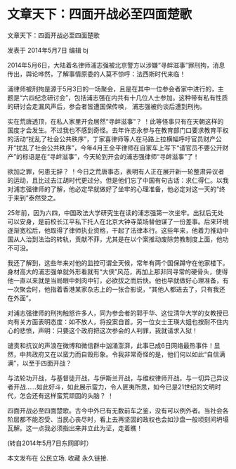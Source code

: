 # 文章天下：四面开战必至四面楚歌

文章天下：四面开战必至四面楚歌

发表于 2014年5月7日 编辑 bj

2014年5月6日，大陆着名律师浦志强被北京警方以涉嫌“寻衅滋事”罪刑拘，消息传出，舆论哗然，了解事情原委的人莫不惊呼：法西斯时代来临！

浦律师被刑拘是源于5月3日的一场聚会，且是在其中一位参会者家中进行的，主题是“六四纪念研讨会”，包括浦志强在内共有十几位人士参加。这种带有私有性质的研讨会走漏风声后，参会者皆遭国保传唤， 浦志强被约谈后遭到刑拘。

实在荒唐透顶，在私人家里开会居然“寻衅滋事”？ ！此等怪事只有在天朝这样的国度才会发生。不过我也不感到奇怪。去年许志永参与在教育部门口要求教育平权的活动“扰乱了社会公共秩序”，丁家喜律师等人在马路上拉横幅呼吁官员财产公开“扰乱了社会公共秩序”，今年4月王全平律师在自家车上写下“请官员不要公开财产”的标语是在“寻衅滋事”，今天轮到开会的浦志强律师“寻衅滋事”了！

欲加之罪，何患无辞？ ！今日之荒唐事态，表明有人正在展开新一轮整肃异议者的运动，且比过去江胡时代更过分。但是他们忘了中国有句古话：求仁得仁。以我对浦志强律师的了解，他必定早就做好了坐牢的心理准备，他必定对这一天的“终于来到”泰然受之。

25年前，因为六四，中国政法大学研究生在读的浦志强第一次坐牢。出狱后无处可以安身，是前校长江平私下托人在北京大钟寺菜场替他谋了一份差事。后来环境逐渐宽松后，他取得了律师执业资格，干起了法律本行。这些年来，他着力推动中国从人治到法治的转轨，贡献不菲，尤其是在以个案推动废除劳教制度上面，他功不可没。

我还了解到，这些年来对他的监控可谓全天候，常年有两个国保蹲守在他家楼下。身材高大的浦志强单就外形看就有“大侠”风范，再加上那非同寻常的硬骨头，使得他一直以来就是当局眼中刺肉中钉，必欲拔之而后快。他也早就做好心理准备，有一次聚会时，他指着香港某家杂志上的一张合影说，“其他人都进去了，只有我还在外面”。

对浦志强律师的刑拘触怒许多人，同为参会者的郭于华、这位清华大学的女教授已向有关方面表明态度：如不放人，将投案自首。另一位女士王瑛大姐也按耐不住内心的悲愤，声明：只要这个政府把这次参会的人判罪，我就请求入狱！

谴责和抗议的声浪在微博和微信群中汹涌澎湃，此事已成6日网络最热事件！显然，中共政府又在以蛮力而自毁形象。令我非常奇怪的是，他们何以如此“自信满满”，以至于四面开战？

与法轮功开战，与基督徒开战，与伊斯兰开战，与维权律师开战，与一切异己异议者开战……如此好斗，如此展示蛮力，令人匪夷所思，如今已是21世纪的文明时代，怎会还有这样蛮荒顽固的头脑？ ！

四面开战必至四面楚歌。古今中外已有无数前车之鉴，没有可以例外者。当社会各阶层都不能忍受、当民心丧尽时，看上去再坚固的政权也会如沙盘一般顷刻间坍塌瓦解。这一点我必须指出来并立此为证，走着瞧！

(转自2014年5月7日东网即时）

本文发布在 公民立场. 收藏 永久链接.